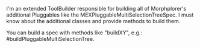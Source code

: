 I'm an extended ToolBuilder responsible for building all of Morphplorer's additional Pluggables like the MEXPluggableMultiSelectionTreeSpec. I must know about the additional classes and provide methods to build them.

You can build a spec with methods like "buildXY", e.g.: #buildPluggableMultiSelectionTree.